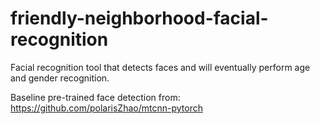 # friendly-neighborhood-facial-recognition
Facial recognition tool that detects faces and will eventually perform age and gender recognition. 

Baseline pre-trained face detection from: https://github.com/polarisZhao/mtcnn-pytorch
